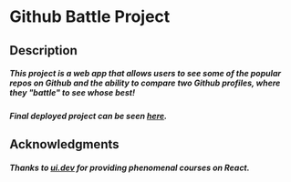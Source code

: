 # Github Battle Project

## Description
##### This project is a web app that allows users to see some of the popular repos on Github and the ability to compare two Github profiles, where they "battle" to see whose best! 
##### Final deployed project can be seen [here](https://github-battle-e38247.netlify.app/).

## Acknowledgments
##### Thanks to <a href="https://ui.dev/" target="_blank">ui.dev</a> for providing phenomenal courses on React.
